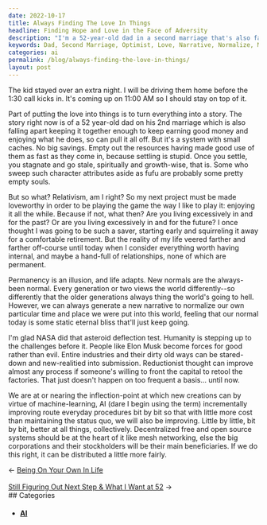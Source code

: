```yaml
---
date: 2022-10-17
title: Always Finding The Love In Things
headline: Finding Hope and Love in the Face of Adversity
description: "I'm a 52-year-old dad in a second marriage that's also falling apart. Despite this, I'm pushing through and doing what I can to drive my kid home before the 1:30 call. I'm an optimist who believes in putting love into things and creating a narrative that normalizes my own experience. I'm hopeful that with the help of machine-learning and AI, we can create better realities for humanity. Read my blog to learn more about my story and my thoughts"
keywords: Dad, Second Marriage, Optimist, Love, Narrative, Normalize, Machine-Learning, AI, Humanity, Challenges, Realities
categories: ai
permalink: /blog/always-finding-the-love-in-things/
layout: post
---
```



The kid stayed over an extra night. I will be driving them home before the 1:30
call kicks in. It's coming up on 11:00 AM so I should stay on top of it.

Part of putting the love into things is to turn everything into a story. The
story right now is of a 52 year-old dad on his 2nd marriage which is also
falling apart keeping it together enough to keep earning good money and
enjoying what he does, so can pull it all off. But it's a system with small
caches. No big savings. Empty out the resources having made good use of them as
fast as they come in, because settling is stupid. Once you settle, you
stagnate and go stale, spiritually and growth-wise, that is. Some who sweep
such character attributes aside as fufu are probably some pretty empty souls.

But so what? Relativism, am I right? So my next project must be made loveworthy
in order to be playing the game the way I like to play it: enjoying it all the
while. Because if not, what then? Are you living excessively in and for the
past? Or are you living excessively in and for the future? I once thought I was
going to be such a saver, starting early and squirreling it away for a
comfortable retirement. But the reality of my life veered farther and farther
off-course until today when I consider everything worth having internal, and
maybe a hand-full of relationships, none of which are permanent.

Permanency is an illusion, and life adapts. New normals are the always-been
normal. Every generation or two views the world differently--so differently
that the older generations always thing the world's going to hell. However, we
can always generate a new narrative to normalize our own particular time and
place we were put into this world, feeling that our normal today is some static
eternal bliss that'll just keep going.

I'm glad NASA did that asteroid deflection test. Humanity is stepping up to the
challenges before it. People like Elon Musk become forces for good rather than
evil. Entire industries and their dirty old ways can be stared-down and
new-realitied into submission. Reductionist thought can improve almost any
process if someone's willing to front the capital to retool the factories. That
just doesn't happen on too frequent a basis... until now.

We are at or nearing the inflection-point at which new creations can by virtue
of machine-learning, AI (dare I begin using the term) incrementally improving
route everyday procedures bit by bit so that with little more cost than
maintaining the status quo, we will also be improving. Little by little, bit by
bit, better at all things, collectively. Decentralized free and open source
systems should be at the heart of it like mesh networking, else the big
corporations and their stockholders will be their main beneficiaries. If we do
this right, it can be distributed a little more fairly.


<div class="arrow-links"><div class="post-nav-prev"><span class="arrow">&larr;&nbsp;</span><a href="/blog/being-on-your-own-in-life/">Being On Your Own In Life</a></div> &nbsp; <div class="post-nav-next"><a href="/blog/still-figuring-out-next-step-what-i-want-at-52/">Still Figuring Out Next Step & What I Want at 52</a><span class="arrow">&nbsp;&rarr;</span></div></div>
## Categories

<ul>
<li><h4><a href='/ai/'>AI</a></h4></li></ul>